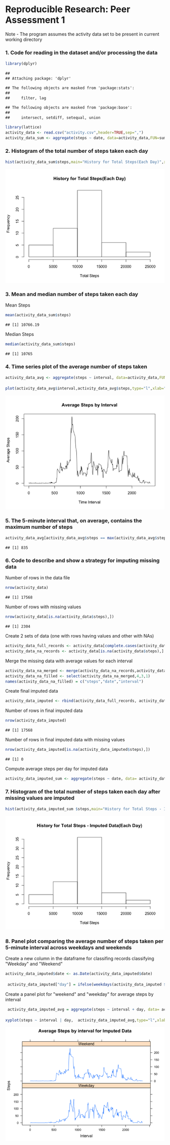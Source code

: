 # Reproducible Research: Peer Assessment 1

Note - The program assumes the activity data set to be present in current working directory

### 1. Code for reading in the dataset and/or processing the data


```r
library(dplyr)
```

```
## 
## Attaching package: 'dplyr'
```

```
## The following objects are masked from 'package:stats':
## 
##     filter, lag
```

```
## The following objects are masked from 'package:base':
## 
##     intersect, setdiff, setequal, union
```

```r
library(lattice)
activity_data <- read.csv("activity.csv",header=TRUE,sep=",")
activity_data_sum <- aggregate(steps ~ date, data=activity_data,FUN=sum)
```

### 2. Histogram of the total number of steps taken each day

```r
hist(activity_data_sum$steps,main="History for Total Steps(Each Day)",xlab="Total Steps",ylab="Frequency" )
```

![](PA1_template_files/figure-html/unnamed-chunk-2-1.png)<!-- -->

### 3. Mean and median number of steps taken each day

Mean Steps

```r
mean(activity_data_sum$steps)
```

```
## [1] 10766.19
```

Median Steps

```r
median(activity_data_sum$steps)
```

```
## [1] 10765
```

### 4. Time series plot of the average number of steps taken


```r
activity_data_avg <- aggregate(steps ~ interval, data=activity_data,FUN=mean)

plot(activity_data_avg$interval,activity_data_avg$steps,type="l",xlab="Time Interval",ylab="Average Steps",main="Average Steps by Interval")
```

![](PA1_template_files/figure-html/unnamed-chunk-5-1.png)<!-- -->

### 5. The 5-minute interval that, on average, contains the maximum number of steps


```r
activity_data_avg[activity_data_avg$steps == max(activity_data_avg$steps),1]
```

```
## [1] 835
```

### 6. Code to describe and show a strategy for imputing missing data

Number of rows in the data file

```r
nrow(activity_data)
```

```
## [1] 17568
```

Number of rows with missing values 

```r
nrow(activity_data[is.na(activity_data$steps),])
```

```
## [1] 2304
```

Create 2 sets of data (one with rows having values and other with NAs)

```r
activity_data_full_records <- activity_data[complete.cases(activity_data),]
activity_data_na_records <- activity_data[is.na(activity_data$steps),]
```

Merge the missing data with average values for each interval

```r
activity_data_na_merged <- merge(activity_data_na_records,activity_data_avg, by.x = "interval", by.y = "interval", all.x = TRUE)
activity_data_na_filled <- select(activity_data_na_merged,4,3,1)
names(activity_data_na_filled) = c("steps","date","interval")
```

Create final imputed data

```r
activity_data_imputed <- rbind(activity_data_full_records, activity_data_na_filled)
```

Number of rows in final imputed data

```r
nrow(activity_data_imputed)
```

```
## [1] 17568
```

Number of rows in final imputed data with missing values

```r
nrow(activity_data_imputed[is.na(activity_data_imputed$steps),])
```

```
## [1] 0
```

Compute average steps per day for imputed data

```r
activity_data_imputed_sum <- aggregate(steps ~ date, data= activity_data_imputed,FUN=sum)
```


### 7. Histogram of the total number of steps taken each day after missing values are imputed


```r
hist(activity_data_imputed_sum $steps,main="History for Total Steps - Imputed Data(Each Day)",xlab="Total Steps",ylab="Frequency" )
```

![](PA1_template_files/figure-html/unnamed-chunk-15-1.png)<!-- -->

### 8. Panel plot comparing the average number of steps taken per 5-minute interval across weekdays and weekends

Create a new column in the dataframe for classifing records classifying "Weekday" and "Weekend"

```r
activity_data_imputed$date <- as.Date(activity_data_imputed$date)

 activity_data_imputed["day"] = ifelse(weekdays(activity_data_imputed $date) == "Sunday" | weekdays(activity_data_imputed $date) == "Saturday","Weekday","Weekend")
```

Create a panel plot for "weekend" and "weekday" for average steps by interval

```r
 activity_data_imputed_avg = aggregate(steps ~ interval + day, data= activity_data_imputed,FUN=mean)

xyplot(steps ~ interval | day,  activity_data_imputed_avg,type="l",xlab="Interval",ylab="Steps",layout=c(1,2),main="Average Steps by interval for Imputed Data")
```

![](PA1_template_files/figure-html/unnamed-chunk-17-1.png)<!-- -->
